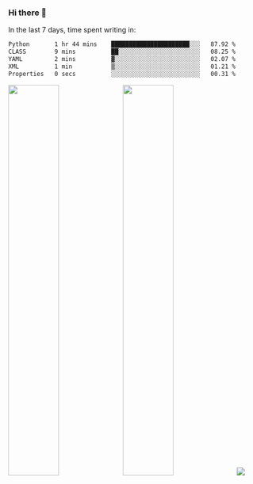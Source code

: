 ### Hi there 👋

In the last 7 days, time spent writing in:

<!--START_SECTION:waka-->

```txt
Python       1 hr 44 mins    ██████████████████████░░░   87.92 %
CLASS        9 mins          ██░░░░░░░░░░░░░░░░░░░░░░░   08.25 %
YAML         2 mins          ▓░░░░░░░░░░░░░░░░░░░░░░░░   02.07 %
XML          1 min           ▒░░░░░░░░░░░░░░░░░░░░░░░░   01.21 %
Properties   0 secs          ░░░░░░░░░░░░░░░░░░░░░░░░░   00.31 %
```

<!--END_SECTION:waka-->

<img src="https://wakatime.com/share/@jimtje/5d0c92de-08f8-4a72-8f2f-6a9693d1e318.svg" width=45% height=45%> <img src="https://wakatime.com/share/@jimtje/501498ae-bda5-4da7-a89d-b40bcdd5556d.svg" width=45% height=45%>
![](https://hit.yhype.me/github/profile?user_id=43537315)
